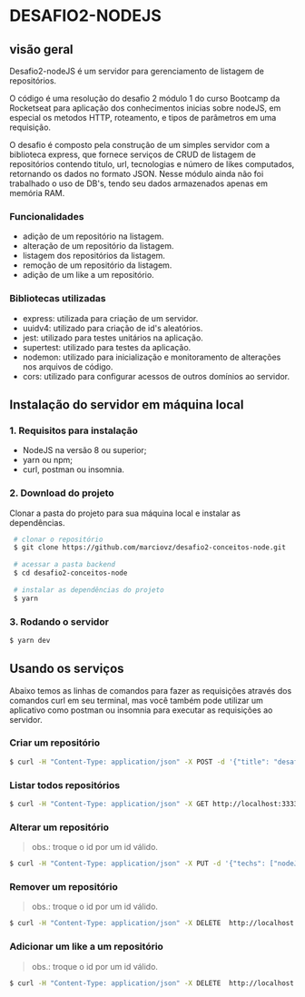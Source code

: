 


# DESAFIO2-NODEJS

## visão geral
Desafio2-nodeJS é um servidor para gerenciamento de listagem de repositórios.

O código é uma resolução do desafio 2 módulo 1 do curso Bootcamp da Rocketseat para aplicação dos conhecimentos inicias sobre nodeJS, em especial os metodos HTTP, roteamento, e tipos de parâmetros em uma requisição.

O desafio é composto pela construção de um simples servidor com a biblioteca express, que fornece serviços de CRUD de listagem de repositórios contendo titulo, url, tecnologias e número de likes computados, retornando os dados no formato JSON. Nesse módulo ainda não foi trabalhado o uso de DB's, tendo seu dados armazenados apenas em memória RAM.

### Funcionalidades
- adição de um  repositório na listagem.
- alteração de um  repositório da listagem.
- listagem dos repositórios da listagem.
- remoção de um repositório da listagem.
- adição de um like a um repositório.


### Bibliotecas utilizadas
- express: utilizada para criação de um servidor.
- uuidv4: utilizado para criação de id's aleatórios.
- jest: utilizado para testes unitários na aplicação.
- supertest: utilizado para testes da aplicação.
- nodemon: utilizado para inicialização e monitoramento de alterações nos arquivos de código.
- cors: utilizado para configurar acessos de outros domínios ao servidor.

## Instalação do servidor em máquina local
	
### 1. Requisitos para instalação
- NodeJS na versão 8 ou superior;
- yarn ou npm;
- curl, postman ou insomnia.

### 2. Download do projeto

Clonar a pasta do projeto para sua máquina local e instalar as dependências.
```bash
 # clonar o repositório
 $ git clone https://github.com/marciovz/desafio2-conceitos-node.git
 
 # acessar a pasta backend
 $ cd desafio2-conceitos-node
 
 # instalar as dependências do projeto
 $ yarn
```
### 3. Rodando o servidor
```bash
$ yarn dev
```

## Usando os serviços

Abaixo temos as linhas de comandos para fazer as requisições através dos comandos curl em seu terminal, mas você também pode utilizar um aplicativo como postman ou insomnia para executar as requisições ao servidor.

 ### Criar um repositório
```bash
$ curl -H "Content-Type: application/json" -X POST -d '{"title": "desafio2-node", "url": "https://github.com/marciovz/desafio2-conceitos-node", "techs": [ "nodeJS"]} http://localhost:3333/repositories
```
 ### Listar todos repositórios
```bash
$ curl -H "Content-Type: application/json" -X GET http://localhost:3333/repositories
```
 ### Alterar um repositório
>  obs.: troque o id por um id válido.
```bash
$ curl -H "Content-Type: application/json" -X PUT -d '{"techs": ["nodeJS", "javascript",]} http://localhost:3333/repositories/put_id
```

 ### Remover um repositório
>  obs.: troque o id por um id válido.
```bash
$ curl -H "Content-Type: application/json" -X DELETE  http://localhost:3333/repositories/put_id
```

 ### Adicionar um like a um repositório
>  obs.: troque o id por um id válido.
```bash
$ curl -H "Content-Type: application/json" -X DELETE  http://localhost:3333/repositories/put_id/like
```

